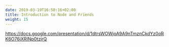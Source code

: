 ```yaml
---
date: 2019-03-19T16:50:16+02:00
title: Introduction to Node and Friends
weight: 15
---
```


https://docs.google.com/presentation/d/1dtrsWOWjoA9A9nTmznCkdYz0oRK6O76jXRINp0tzjrQ